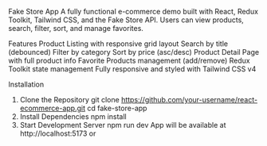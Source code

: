 Fake Store App
A fully functional e-commerce demo built with React, Redux Toolkit, Tailwind CSS, and the Fake Store API. Users can view products, search, filter, sort, and manage favorites. 

 Features
 Product Listing with responsive grid layout
 Search by title (debounced)
 Filter by category
 Sort by price (asc/desc)
 Product Detail Page with full product info
 Favorite Products management (add/remove)
 Redux Toolkit state management
 Fully responsive and styled with Tailwind CSS v4

Installation
1. Clone the Repository
      git clone https://github.com/your-username/react-ecommerce-app.git
      cd fake-store-app
2. Install Dependencies
      npm install
3. Start Development Server
     npm run dev
App will be available at http://localhost:5173 or 
